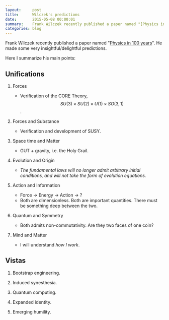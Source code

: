```yaml
---
layout:     post
title:      Wilczek's predictions
date:       2015-05-08 00:00:01
summary:    Frank Wilczek recently published a paper named "[Physics in 100 years][1]". He made some very insightful/delightful predictions. Here I summarize his main points. 
categories: blog
---
```


Frank Wilczek recently published a paper named "[Physics in 100 years][1]". He made some very insightful/delightful predictions.

Here I summarize his main points:

Unifications
---

1. Forces

    * Verification of the CORE Theory, $$SU(3) \times SU(2) \times U(1) \times SO(3,1)$$.

2. Forces and Substance

    * Verification and development of SUSY.

3. Space time and Matter

    * GUT + gravity, i.e. the Holy Grail.

4. Evolution and Origin

    * *The fundamental laws will no longer admit arbitrary initial conditions, and will not take the form of evolution equations.*

5. Action and Information

    * Force -> Energy -> Action -> ?
    * Both are dimensionless. Both are important quantities. There must be something deep between the two.

6. Quantum and Symmetry

    * Both admits non-commutativity. Are they two faces of one coin?

7. Mind and Matter

    * I will understand *how I work*.

Vistas
---

1. Bootstrap engineering.

2. Induced synesthesia.

3. Quantum computing.

4. Expanded identity.

5. Emerging humility.


[1]: http://arxiv.org/abs/1503.07735